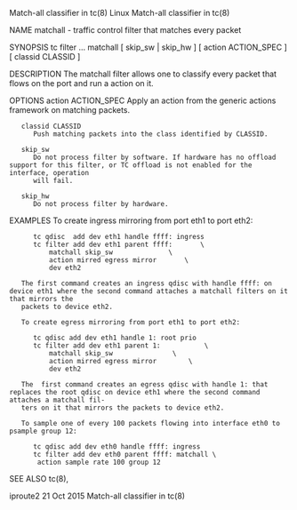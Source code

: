 Match-all classifier in tc(8)						     Linux						 Match-all classifier in tc(8)

NAME
       matchall - traffic control filter that matches every packet

SYNOPSIS
       tc filter ... matchall [ skip_sw | skip_hw  ] [ action ACTION_SPEC ] [ classid CLASSID ]

DESCRIPTION
       The matchall filter allows one to classify every packet that flows on the port and run a action on it.

OPTIONS
       action ACTION_SPEC
	      Apply an action from the generic actions framework on matching packets.

       classid CLASSID
	      Push matching packets into the class identified by CLASSID.

       skip_sw
	      Do not process filter by software. If hardware has no offload support for this filter, or TC offload is not enabled for the interface, operation
	      will fail.

       skip_hw
	      Do not process filter by hardware.

EXAMPLES
       To create ingress mirroring from port eth1 to port eth2:

	      tc qdisc	add dev eth1 handle ffff: ingress
	      tc filter add dev eth1 parent ffff:	    \
		      matchall skip_sw			    \
		      action mirred egress mirror	    \
		      dev eth2

       The first command creates an ingress qdisc with handle ffff: on device eth1 where the second command attaches a matchall filters on it that mirrors the
       packets to device eth2.

       To create egress mirroring from port eth1 to port eth2:

	      tc qdisc add dev eth1 handle 1: root prio
	      tc filter add dev eth1 parent 1:		     \
		      matchall skip_sw			     \
		      action mirred egress mirror	     \
		      dev eth2

       The  first command creates an egress qdisc with handle 1: that replaces the root qdisc on device eth1 where the second command attaches a matchall fil‐
       ters on it that mirrors the packets to device eth2.

       To sample one of every 100 packets flowing into interface eth0 to psample group 12:

	      tc qdisc add dev eth0 handle ffff: ingress
	      tc filter add dev eth0 parent ffff: matchall \
		   action sample rate 100 group 12

SEE ALSO
       tc(8),

iproute2								  21 Oct 2015						 Match-all classifier in tc(8)
